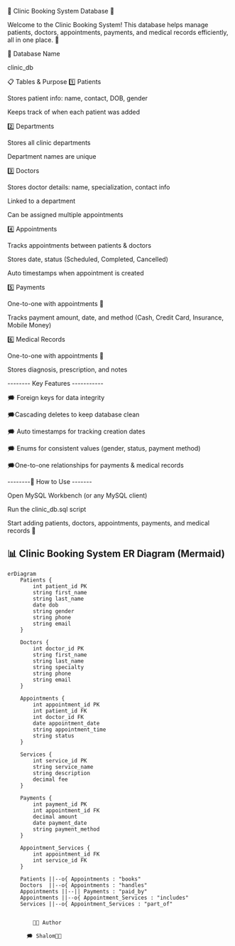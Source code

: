 🌸 Clinic Booking System Database 🌸

Welcome to the Clinic Booking System! This database helps manage patients, doctors, appointments, payments, and medical records efficiently, all in one place. 💖

💾 Database Name

  clinic_db

📋 Tables & Purpose
1️⃣ Patients

Stores patient info: name, contact, DOB, gender

Keeps track of when each patient was added

2️⃣ Departments

Stores all clinic departments

Department names are unique

3️⃣ Doctors

Stores doctor details: name, specialization, contact info

Linked to a department

Can be assigned multiple appointments

4️⃣ Appointments

Tracks appointments between patients & doctors

Stores date, status (Scheduled, Completed, Cancelled)

Auto timestamps when appointment is created

5️⃣ Payments

One-to-one with appointments 💸

Tracks payment amount, date, and method (Cash, Credit Card, Insurance, Mobile Money)

6️⃣ Medical Records

One-to-one with appointments 📝

Stores diagnosis, prescription, and notes

-------- Key Features -----------

🗯️ Foreign keys for data integrity

🗯️Cascading deletes to keep database clean

🗯️ Auto timestamps for tracking creation dates

🗯️ Enums for consistent values (gender, status, payment method)

🗯️One-to-one relationships for payments & medical records

--------🤍 How to Use -------

Open MySQL Workbench (or any MySQL client)

Run the clinic_db.sql script

Start adding patients, doctors, appointments, payments, and medical records 💖



## 📊 Clinic Booking System ER Diagram (Mermaid)

```mermaid
erDiagram
    Patients {
        int patient_id PK
        string first_name
        string last_name
        date dob
        string gender
        string phone
        string email
    }

    Doctors {
        int doctor_id PK
        string first_name
        string last_name
        string specialty
        string phone
        string email
    }

    Appointments {
        int appointment_id PK
        int patient_id FK
        int doctor_id FK
        date appointment_date
        string appointment_time
        string status
    }

    Services {
        int service_id PK
        string service_name
        string description
        decimal fee
    }

    Payments {
        int payment_id PK
        int appointment_id FK
        decimal amount
        date payment_date
        string payment_method
    }

    Appointment_Services {
        int appointment_id FK
        int service_id FK
    }

    Patients ||--o{ Appointments : "books"
    Doctors  ||--o{ Appointments : "handles"
    Appointments ||--|| Payments : "paid_by"
    Appointments ||--o{ Appointment_Services : "includes"
    Services ||--o{ Appointment_Services : "part_of"


        👩‍💻 Author   

      🗯️ Shalom🦋🎀

